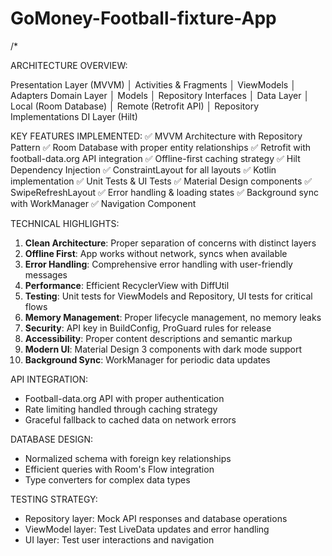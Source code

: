 # GoMoney-Football-fixture-App

/*

ARCHITECTURE OVERVIEW:

 Presentation Layer (MVVM)
│  Activities & Fragments
│  ViewModels
│  Adapters
Domain Layer
│ Models
│ Repository Interfaces
│
Data Layer
│  Local (Room Database)
│ Remote (Retrofit API)
│ Repository Implementations
 DI Layer (Hilt)

KEY FEATURES IMPLEMENTED:
✅ MVVM Architecture with Repository Pattern
✅ Room Database with proper entity relationships
✅ Retrofit with football-data.org API integration
✅ Offline-first caching strategy
✅ Hilt Dependency Injection
✅ ConstraintLayout for all layouts
✅ Kotlin implementation
✅ Unit Tests & UI Tests
✅ Material Design components
✅ SwipeRefreshLayout
✅ Error handling & loading states
✅ Background sync with WorkManager
✅ Navigation Component

TECHNICAL HIGHLIGHTS:

1. **Clean Architecture**: Proper separation of concerns with distinct layers
2. **Offline First**: App works without network, syncs when available
3. **Error Handling**: Comprehensive error handling with user-friendly messages
4. **Performance**: Efficient RecyclerView with DiffUtil
5. **Testing**: Unit tests for ViewModels and Repository, UI tests for critical flows
6. **Memory Management**: Proper lifecycle management, no memory leaks
7. **Security**: API key in BuildConfig, ProGuard rules for release
8. **Accessibility**: Proper content descriptions and semantic markup
9. **Modern UI**: Material Design 3 components with dark mode support
10. **Background Sync**: WorkManager for periodic data updates

API INTEGRATION:
- Football-data.org API with proper authentication
- Rate limiting handled through caching strategy
- Graceful fallback to cached data on network errors

DATABASE DESIGN:
- Normalized schema with foreign key relationships
- Efficient queries with Room's Flow integration
- Type converters for complex data types

TESTING STRATEGY:
- Repository layer: Mock API responses and database operations
- ViewModel layer: Test LiveData updates and error handling
- UI layer: Test user interactions and navigation
